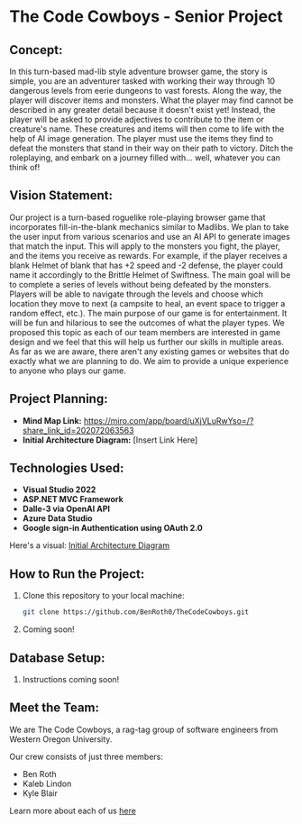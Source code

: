 # The Code Cowboys - Senior Project

## Concept: 
In this turn-based mad-lib style adventure browser game, the story is simple, you are an adventurer tasked with working their way through 10 dangerous levels from eerie dungeons to vast forests. Along the way, the player will discover items and monsters. What the player may find cannot be described in any greater detail because it doesn't exist yet! Instead, the player will be asked to provide adjectives to contribute to the item or creature's name. These creatures and items will then come to life with the help of AI image generation. The player must use the items they find to defeat the monsters that stand in their way on their path to victory. Ditch the roleplaying, and embark on a journey filled with... well, whatever you can think of!

## Vision Statement:
Our project is a turn-based roguelike role-playing browser game that incorporates fill-in-the-blank mechanics similar to Madlibs.
We plan to take the user input from various scenarios and use an AI API to generate images that match the input. This will apply 
to the monsters you fight, the player, and the items you receive as rewards. For example, if the player receives a blank Helmet 
of blank that has +2 speed and -2 defense, the player could name it accordingly to the Brittle Helmet of Swiftness. The main goal
will be to complete a series of levels without being defeated by the monsters. Players will be able to navigate through the levels
and choose which location they move to next (a campsite to heal, an event space to trigger a random effect, etc.). The main purpose
of our game is for entertainment. It will be fun and hilarious to see the outcomes of what the player types. We proposed this topic
as each of our team members are interested in game design and we feel that this will help us further our skills in multiple areas.
As far as we are aware, there aren't any existing games or websites that do exactly what we are planning to do. We aim to provide 
a unique experience to anyone who plays our game.

## Project Planning:
- **Mind Map Link:** https://miro.com/app/board/uXjVLuRwYso=/?share_link_id=202072063563
- **Initial Architecture Diagram:** [Insert Link Here]

## Technologies Used:
- **Visual Studio 2022**
- **ASP.NET MVC Framework**
- **Dalle-3 via OpenAI API**
- **Azure Data Studio**
- **Google sign-in Authentication using OAuth 2.0**

Here's a visual: [Initial Architecture Diagram](https://miro.com/app/board/uXjVLrvqidE=/?share_link_id=902737233623)

## How to Run the Project:
1. Clone this repository to your local machine:
     ```sh
     git clone https://github.com/BenRoth0/TheCodeCowboys.git
     ```
2. Coming soon!

## Database Setup:
1. Instructions coming soon!

## Meet the Team:
We are The Code Cowboys, a rag-tag group of software engineers from Western Oregon University.

Our crew consists of just three members: 
- Ben Roth
- Kaleb Lindon
- Kyle Blair

Learn more about each of us [here](CONTRIBUTORS.md)
